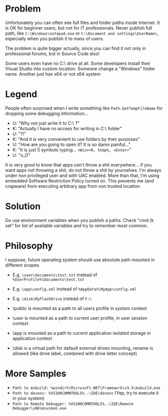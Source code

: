 # Problem #

Unfortunately you can often see full files and folder paths inside Internet. It is OK for beginner users, but not for IT professionals. Never publish full path, like `C:\Windows\notepad.exe` or `C:\Document and settings\UserName\`, especially when you publish it to mass of users.

The problem is quite bigger actually, since you can find it not only in professional forums, but in Source Code also!

Some users even have no C:\ drive at all. Some developers install their Visual Studio into custom location. Someone change a "Windows" folder name. Another just has x64 or not x64 system

# Legend #

People often surprised when I write something like `Path.GetTempFileName` for dropping some debugging information...

  * U: "Why not just write it to C:\ ?"
  * K: "Actually I have no access for writing in C:\ folder"
  * U: "?!"
  * K: "And it is very convenient to use folders by their purposes"
  * U: "How are you going to open it? It is so damn painful..."
  * K: "It is just 5 symbols typing... `<Win>+R, %tmp%, <Enter>`"
  * U: "o\_O"

It is very good to know that apps can't throw a shit everywhere... if you want apps not throwing a shit, do not throw a shit by yourselves. I'm always under non privileged user and with UAC enabled. More than that, I'm using embedded Software Restriction Policy turned on. This prevents me (and crapware) from executing arbitrary app from non trusted location.

# Solution #

Do use environment variables when you publish a paths.
Check "cmd /k set" for list of available variables and try to remember most common.

# Philosophy #

I suppose, future operating system should use absolute path mounted in different scopes.

  * E.g. `\user\documents\test.txt` instead of `%UserProfile%\Documents\test.txt`
  * E.g. `\app\config.xml` instead of `%AppData%\MyApp\config.xml`
  * E.g. `\disk\MyFlashDrive` instead of `F:\`

  * \public is mounted as a path to all users profile in system context
  * \user is mounted as a path to current user profile, in user session context
  * \app is mounted as a path to current application isolated storage in application context
  * \disk is a virtual path for default external drives mounting, rename is allowed (like drive label, combined with drive letter concept)

# More Samples #

  * `Path to msbuild: %windir%\Microsoft.NET\Framework\v3.5\msbuild.exe`
  * `Path to devenv: %VS100COMNTOOLS%..\IDE\devenv` (Yep, try to execute it in your system)
  * `Path to Remote Debugger: %VS100COMNTOOLS%..\IDE\Remote Debugger\x86\msvsmon.exe`